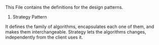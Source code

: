 This File contains the definitions for the design patterns.

1. Strategy Pattern

It defines the family of algorithms, encapsulates each one of them, and makes them interchangeable.
Strategy lets the algorithms changes, independently from the client uses it.

